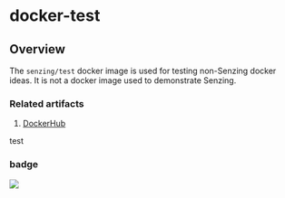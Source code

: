 # docker-test

## Overview

The `senzing/test` docker image is used for testing non-Senzing docker ideas.
It is not a docker image used to demonstrate Senzing.

### Related artifacts

1. [DockerHub](https://hub.docker.com/r/senzing/test)

test

### badge
![](https://codebuild.us-east-1.amazonaws.com/badges?uuid=eyJlbmNyeXB0ZWREYXRhIjoiZlNjY3U2Y1NaQ0ZXWWl3TGZxSVU5bkU3WFFlSXE3VlV5REdYek1HbnZtSithUFltaWR0dWZjWnV4VzlJU0RVeWtwRWxMY1oyWmI3MUJiWE1YVnk2WHBFPSIsIml2UGFyYW1ldGVyU3BlYyI6IlpZN0h6UVZiQmgwYWliRW0iLCJtYXRlcmlhbFNldFNlcmlhbCI6MX0%3D&branch=main)
